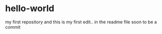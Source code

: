 # hello-world
my first repository
and this is my first edit..
in the readme file
soon to be a commit
